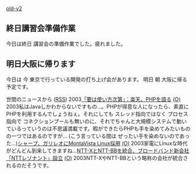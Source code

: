 [old-v2](ig031113-orig.html)

## 終日講習会準備作業

今日は終日 講習会の準備作業でした。疲れました。






## 明日大阪に帰ります


今日は 今 東京で行っている開発の打ち上げ会があります。
明日 朝 大阪に帰る予定です。



世間のニュースから ([RSS](ig031113-news.xml)) 2003[「要は使い方次第」：楽天、PHPを語る](http://japan.cnet.com/news/ebiz/story/0,2000047658,20061933,00.htm?ref=rss) [(O)](http://japan.cnet.com/news/ebiz/story/0,2000047658,20061933,00.htm?ref=rss) 2003私はJavaしかわからないですもの…。PHPが得意な人になったら、素直にPHPを利用するんでしょうねぇ。それにしても スレッド指向ではなく プロセス指向で コネクションプールも無いのに、それでちゃんと大規模システムで動いているっていうのは不思議満載です。暇ができたらPHPも手を染めてみたいものの一つではあるのですが… (こう言っている間は ぜったい手を染めないのであった…)[シャープ、ガリレオにMontaVista Linux採用](http://www.zdnet.co.jp/news/0311/11/nebt_24.html) [(O)](http://www.zdnet.co.jp/news/0311/11/nebt_24.html) 2003家電にLinuxな時代がどんどん到来してきますね…[NTT-XとNTT-BBを統合、ブロードバンド新会社「NTTレゾナント」設立](http://www.zdnet.co.jp/news/0311/11/njbt_03.html) [(O)](http://www.zdnet.co.jp/news/0311/11/njbt_03.html) 2003NTT-XやNTT-BBという略称の会社が統合されるのだそうです。